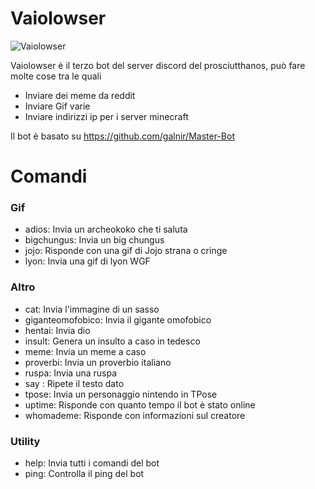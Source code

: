 # Vaiolowser
![Vaiolowser](https://raw.githubusercontent.com/spartacus04/Vaiolowser/master/icon.ico)


Vaiolowser è il terzo bot del server discord del prosciutthanos, può fare molte cose tra le quali

  - Inviare dei meme da reddit
  - Inviare Gif varie
  - Inviare indirizzi ip per i server minecraft

Il bot è basato su  https://github.com/galnir/Master-Bot

# Comandi
### Gif
  - adios: Invia un archeokoko che ti saluta
  - bigchungus: Invia un big chungus
  - jojo: Risponde con una gif di Jojo strana o cringe
  - lyon: Invia una gif di lyon WGF
### Altro
  - cat: Invia l'immagine di un sasso
  - giganteomofobico: Invia il gigante omofobico
  - hentai: Invia dio
  - insult: Genera un insulto a caso in tedesco
  - meme: Invia un meme a caso
  - proverbi: Invia un proverbio italiano
  - ruspa: Invia una ruspa
  - say <testo>: Ripete il testo dato
  - tpose: Invia un personaggio nintendo in TPose
  - uptime: Risponde con quanto tempo il bot è stato online
  - whomademe: Risponde con informazioni sul creatore
### Utility
  - help: Invia tutti i comandi del bot
  - ping: Controlla il ping del bot

